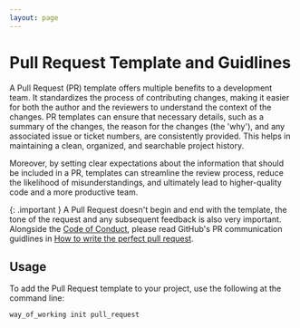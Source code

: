 ```yaml
---
layout: page
---
```


# Pull Request Template and Guidlines

A Pull Request (PR) template offers multiple benefits to a development team. It standardizes the process of contributing changes, making it easier for both the author and the reviewers to understand the context of the changes. PR templates can ensure that necessary details, such as a summary of the changes, the reason for the changes (the 'why'), and any associated issue or ticket numbers, are consistently provided. This helps in maintaining a clean, organized, and searchable project history.

Moreover, by setting clear expectations about the information that should be included in a PR, templates can streamline the review process, reduce the likelihood of misunderstandings, and ultimately lead to higher-quality code and a more productive team.

{: .important }
A Pull Request doesn't begin and end with the template, the tone of the request and any subsequent feedback is also very important. Alongside the [Code of Conduct](code-of-conduct.md), please read GitHub's PR communication guidlines in [How to write the perfect pull request](https://github.blog/2015-01-21-how-to-write-the-perfect-pull-request/).

## Usage

To add the Pull Request template to your project, use the following at the command line:

    way_of_working init pull_request
